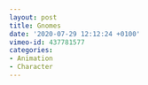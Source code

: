 ```yaml
---
layout: post
title: Gnomes
date: '2020-07-29 12:12:24 +0100'
vimeo-id: 437781577
categories:
- Animation
- Character
---
```

